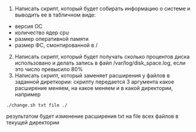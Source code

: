 1) Написать скрипт, который будет собирать информацию о системе и выводить ее в табличном виде:
- версия ОС
- количество ядер cpu
- размер оперативной памяти
- размер ФС, смонтированной в /
2) Написать скрипт, который будет получать сколько процентов диска использовано и делать запись в файл /var/log/disk_space.log, если это число превысило 80%
3) Написать скрипт, который заменяет расширения у файлов в заданной диреткории: скрипту передается 3 аргумента какое расширение меняем, на какое меняем и в какой директории, например
```
./change.sh txt file ./
```
результатом будет изменение расширения txt на file всех файлов в текущей директории
